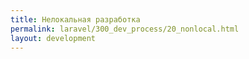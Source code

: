 ```yaml
---
title: Нелокальная разработка
permalink: laravel/300_dev_process/20_nonlocal.html
layout: development
---
```

